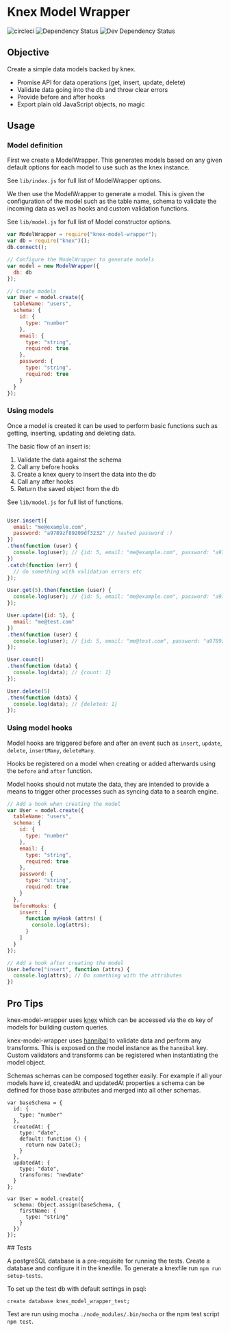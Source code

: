 # Knex Model Wrapper

![circleci](https://circleci.com/gh/oliverbrooks/knex-model-wrapper.png?style=shield)
![Dependency Status](https://david-dm.org/oliverbrooks/knex-model-wrapper.svg)
![Dev Dependency Status](https://david-dm.org/oliverbrooks/knex-model-wrapper/dev-status.svg)

## Objective

Create a simple data models backed by knex.

* Promise API for data operations (get, insert, update, delete)
* Validate data going into the db and throw clear errors
* Provide before and after hooks
* Export plain old JavaScript objects, no magic

## Usage

### Model definition

First we create a ModelWrapper. This generates models based on any given default options for each model to use such as the knex instance.

See `lib/index.js` for full list of ModelWrapper options.

We then use the ModelWrapper to generate a model. This is given the configuration of the model such as the table name, schema to validate the incoming data as well as hooks and custom validation functions.

See `lib/model.js` for full list of Model constructor options.

```js
var ModelWrapper = require("knex-model-wrapper");
var db = require("knex")();
db.connect();

// Configure the ModelWrapper to generate models
var model = new ModelWrapper({
  db: db
});

// Create models
var User = model.create({
  tableName: "users",
  schema: {
    id: {
      type: "number"
    },
    email: {
      type: "string",
      required: true
    },
    password: {
      type: "string",
      required: true
    }
  }
});
```

### Using models

Once a model is created it can be used to perform basic functions such as getting, inserting, updating and deleting data.

The basic flow of an insert is:

1. Validate the data against the schema
2. Call any before hooks
3. Create a knex query to insert the data into the db
4. Call any after hooks
5. Return the saved object from the db

See `lib/model.js` for full list of functions.

```js

User.insert({
  email: "me@example.com",
  password: "a9789zf89209df3232" // hashed password :)
})
.then(function (user) {
  console.log(user); // {id: 5, email: "me@example.com", password: "a9789zf89209df3232"}
})
.catch(function (err) {
  // do something with validation errors etc
});

User.get(5).then(function (user) {
  console.log(user); // {id: 5, email: "me@example.com", password: "a9789zf89209df3232"}
});

User.update({id: 5}, {
  email: "me@test.com"
})
.then(function (user) {
  console.log(user); // {id: 5, email: "me@test.com", password: "a9789zf89209df3232"}
});

User.count()
.then(function (data) {
  console.log(data); // {count: 1}
});

User.delete(5)
.then(function (data) {
  console.log(data); // {deleted: 1}
});
```

### Using model hooks

Model hooks are triggered before and after an event such as `insert`, `update`, `delete`, `insertMany`, `deleteMany`.

Hooks be registered on a model when creating or added afterwards using the `before` and `after` function.

Model hooks should not mutate the data, they are intended to provide a means to trigger other processes such as syncing data to a search engine.

```js
// Add a hook when creating the model
var User = model.create({
  tableName: "users",
  schema: {
    id: {
      type: "number"
    },
    email: {
      type: "string",
      required: true
    },
    password: {
      type: "string",
      required: true
    }
  },
  beforeHooks: {
    insert: [
      function myHook (attrs) {
        console.log(attrs);
      }
    ]
  }
});

// Add a hook after creating the model
User.before("insert", function (attrs) {
  console.log(attrs); // Do something with the attributes
})
```

## Pro Tips

knex-model-wrapper uses [knex](http://knexjs.org/) which can be accessed via the `db` key of models for building custom queries.

knex-model-wrapper uses [hannibal](https://www.npmjs.com/package/hannibal) to validate data and perform any transforms. This is exposed on the model instance as the `hannibal` key. Custom validators and transforms can be registered when instantiating the model object.

Schemas schemas can be composed together easily. For example if all your models have id, createdAt and updatedAt properties a schema can be defined for those base attributes and merged into all other schemas.

```
var baseSchema = {
  id: {
    type: "number"
  },
  createdAt: {
    type: "date",
    default: function () {
      return new Date();
    }
  },
  updatedAt: {
    type: "date",
    transforms: "newDate"
  }
};

var User = model.create({
  schema: Object.assign(baseSchema, {
    firstName: {
      type: "string"
    }
  })
});
```

## Tests

A postgreSQL database is a pre-requisite for running the tests. Create a database and configure it in the knexfile. To generate a knexfile run `npm run setup-tests`.

To set up the test db with default settings in psql:

```
create database knex_model_wrapper_test;
```

Test are run using mocha `./node_modules/.bin/mocha` or the npm test script `npm test`.
